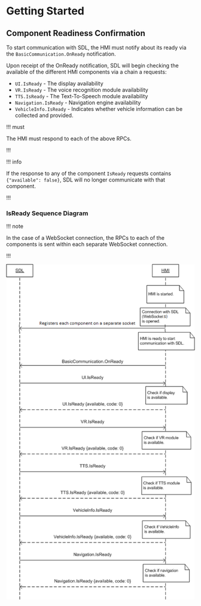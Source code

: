 # Getting Started
## Component Readiness Confirmation
To start communication with SDL, the HMI must notify about its ready via the `BasicCommunication.OnReady` notification.

Upon receipt of the OnReady notification, SDL will begin checking the available of the different HMI components via a chain a requests:
  * `UI.IsReady` - The display availability
  * `VR.IsReady` - The voice recognition module availability
  * `TTS.IsReady` - The Text-To-Speech module availability
  * `Navigation.IsReady` - Navigation engine availability
  * `VehicleInfo.IsReady` - Indicates whether vehicle information can be collected and provided.

!!! must

The HMI must respond to each of the above RPCs.

!!!

!!! info

If the response to any of the component `IsReady` requests contains `{"available": false}`, SDL will no longer communicate with that component.

!!!

### IsReady Sequence Diagram

!!! note

In the case of a WebSocket connection, the RPCs to each of the components is sent within each separate WebSocket connection.

!!!

![IsReady Sequence](./assets/IsReadySequence.png)
